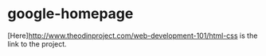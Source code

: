 # google-homepage

[Here]http://www.theodinproject.com/web-development-101/html-css is the link to the project.
